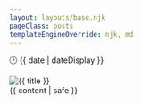 ```yaml
---
layout: layouts/base.njk
pageClass: posts
templateEngineOverride: njk, md
---
```


<p class="date">
  🕑 <time datetime="{{ date }}">{{ date | dateDisplay }}</time>
</p>

<img src="{{ immagine }}" alt="{{ title }}" title="{{ title }}">

<main>
  {{ content | safe }}
  <div class="footnote">
    <!--{%- if medium -%}
    <p class="medium">
    🖊️ Any thougts? Let me now on <a href="{{ medium }}" target="blank">medium</a>!
    </p>
    {%- endif -%}-->
    <!--commento-->
    <div id="commento"></div>
    <script src="https://cdn.commento.io/js/commento.js"></script>

  </div>
</main>
